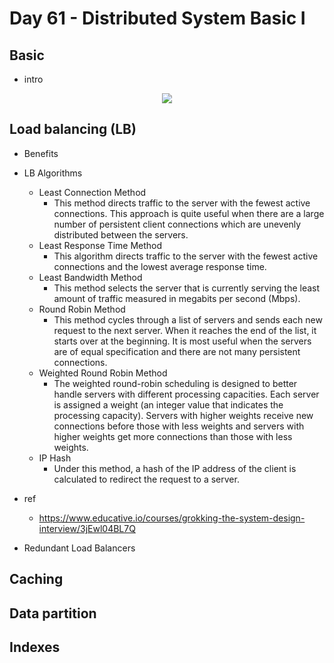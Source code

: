 # Day 61 - Distributed System Basic I 

## Basic
- intro
<p align="center"><img src ="https://github.com/yennanliu/DE-100-days/blob/master/de100days/day_61/load_balancer.png"></p>

## Load balancing (LB)
- Benefits

- LB Algorithms 
	- Least Connection Method 
		- This method directs traffic to the server with the fewest active connections. This approach is quite useful when there are a large number of persistent client connections which are unevenly distributed between the servers.
	- Least Response Time Method 
		- This algorithm directs traffic to the server with the fewest active connections and the lowest average response time.
	- Least Bandwidth Method 
		- This method selects the server that is currently serving the least amount of traffic measured in megabits per second (Mbps).
	- Round Robin Method 
		- This method cycles through a list of servers and sends each new request to the next server. When it reaches the end of the list, it starts over at the beginning. It is most useful when the servers are of equal specification and there are not many persistent connections.
	- Weighted Round Robin Method 
		- The weighted round-robin scheduling is designed to better handle servers with different processing capacities. Each server is assigned a weight (an integer value that indicates the processing capacity). Servers with higher weights receive new connections before those with less weights and servers with higher weights get more connections than those with less weights.
	- IP Hash 
		- Under this method, a hash of the IP address of the client is calculated to redirect the request to a server.	

- ref 
	- https://www.educative.io/courses/grokking-the-system-design-interview/3jEwl04BL7Q

- Redundant Load Balancers

## Caching

## Data partition

## Indexes
